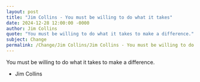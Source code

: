 ```yaml
---
layout: post
title: "Jim Collins - You must be willing to do what it takes"
date: 2024-12-28 12:00:00 -0000
author: Jim Collins
quote: "You must be willing to do what it takes to make a difference."
subject: Change
permalink: /Change/Jim Collins/Jim Collins - You must be willing to do what it takes
---
```


You must be willing to do what it takes to make a difference.

- Jim Collins
